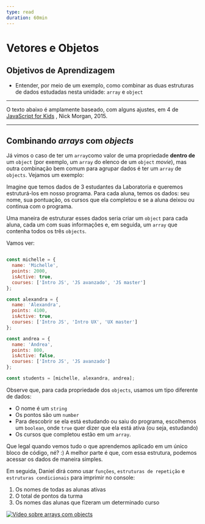 ```yaml
---
type: read
duration: 60min
---
```


# Vetores e Objetos

## Objetivos de Aprendizagem

* Entender, por meio de um exemplo, como combinar as duas estruturas de dados
  estudadas nesta unidade: `array` e `object`

***

O texto abaixo é amplamente baseado, com alguns ajustes, em 4 de [JavaScript for
Kids](http://pepa.holla.cz/wp-content/uploads/2015/11/JavaScript-for-Kids.pdf) ,
Nick Morgan, 2015.

***

## Combinando _arrays_ com _objects_

Já vimos o caso de ter um `array`como valor de uma propriedade **dentro de** um
`object` \(por exemplo, um `array` do elenco de um `object` _movie_\), mas outra
combinação bem comum para agrupar dados é ter um `array` de `objects`. Vejamos
um exemplo:

Imagine que temos dados de 3 estudantes da Laboratoria e queremos estruturá-los
em nosso programa. Para cada aluna, temos os dados: seu nome, sua pontuação, os
cursos que ela completou e se a aluna deixou ou continua com o programa.

Uma maneira de estruturar esses dados seria criar um `object` para cada aluna,
cada um com suas informações e, em seguida, um `array` que contenha todos os
três `objects`.

Vamos ver:

```js

const michelle = {
  name: 'Michelle',
  points: 2000,
  isActive: true,
  courses: ['Intro JS', 'JS avanzado', 'JS master']
};

const alexandra = {
  name: 'Alexandra',
  points: 4100,
  isActive: true,
  courses: ['Intro JS', 'Intro UX', 'UX master']
};

const andrea = {
  name: 'Andrea',
  points: 800,
  isActive: false,
  courses: ['Intro JS', 'JS avanzado']
};

const students = [michelle, alexandra, andrea];

```

Observe que, para cada propriedade dos `objects`, usamos um tipo diferente de
dados:

* O nome é um `string`
* Os pontos são um `number`
* Para descobrir se ela está estudando ou saiu do programa, escolhemos um
  `boolean`, onde `true` quer dizer que ela está ativa \(ou seja, estudando\)
* Os cursos que completou estão em um `array`.

Que legal quando vemos tudo o que aprendemos aplicado em um único bloco de
código, né? :\) A melhor parte é que, com essa estrutura, podemos acessar os
dados de maneira simples.

Em seguida, Daniel dirá como usar `funções`, `estruturas
de repetição` e `estruturas condicionais` para imprimir no console:

1. Os nomes de todas as alunas ativas
2. O total de pontos da turma
3. Os nomes das alunas que fizeram um determinado curso

[![Vídeo sobre arrays com
objects](https://img.youtube.com/vi/mU8FjHZcE0Y/0.jpg)](https://www.youtube.com/watch?v=mU8FjHZcE0Y)
